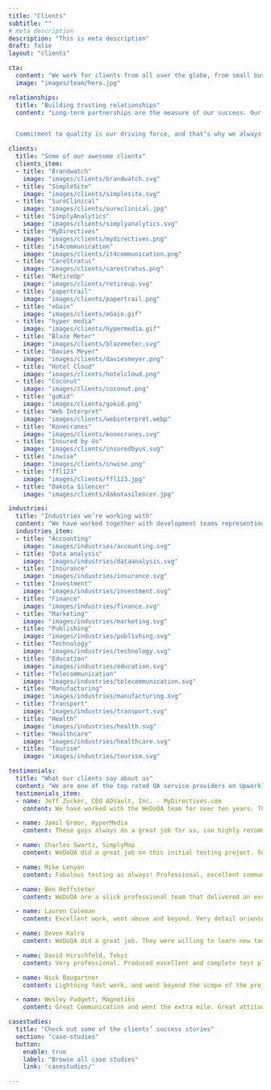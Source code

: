```yaml
---
title: "Clients"
subtitle: ""
# meta description
description: "This is meta description"
draft: false
layout: "clients"

cta:
  content: "We work for clients from all over the globe, from small businesses and startups to established global corporations."
  image: "images/team/hero.jpg"

relationships:
  title: "Building trusting relationships"
  content: "Long-term partnerships are the measure of our success. Our passion and commitment in everything we do is reflected in relationships with our clients, a great part of whom we have been successfully conducting business with for longer than 10 years. We became a significant part of their teams, and what they most appreciate about us is our reliability and a sense of ownership and responsibility.


  Commitment to quality is our driving force, and that’s why we always go above and beyond. When working on a project, we are fully committed to our clients’ success and take pride in it as if it were our own. With proven methods and the capacity to accommodate any changes in the project, we are making sure the project is on time, on track, and on budget. We are in the CET time zone but successfully coordinate with clients from the most distant parts of the world."

clients:
  title: "Some of our awesome clients"
  clients_item:
  - title: "Brandwatch"
    image: "images/clients/brandwatch.svg"
  - title: "SimpleSite"
    image: "images/clients/simplesite.svg"
  - title: "SureClinical"
    image: "images/clients/sureclinical.jpg"
  - title: "SimplyAnalytics"
    image: "images/clients/simplyanalytics.svg"
  - title: "MyDirectives"
    image: "images/clients/mydirectives.png"
  - title: "it4communication"
    image: "images/clients/it4communication.png"
  - title: "CareStratus"
    image: "images/clients/carestratus.png"
  - title: "RetireUp"
    image: "images/clients/retireup.svg"
  - title: "papertrail"
    image: "images/clients/papertrail.png"
  - title: "eGain"
    image: "images/clients/eGain.gif"
  - title: "hyper media"
    image: "images/clients/hypermedia.gif"
  - title: "Blaze Meter"
    image: "images/clients/blazemeter.svg"
  - title: "Davies Meyer"
    image: "images/clients/daviesmeyer.png"
  - title: "Hotel Cloud"
    image: "images/clients/hotelcloud.png"
  - title: "Coconut"
    image: "images/clients/coconut.png"
  - title: "goKid"
    image: "images/clients/gokid.png"
  - title: "Web Interpret"
    image: "images/clients/webinterpret.webp"
  - title: "Konecranes"
    image: "images/clients/konecranes.svg"
  - title: "Insured by Us"
    image: "images/clients/insuredbyus.svg"
  - title: "inwise"
    image: "images/clients/inwise.png"
  - title: "ffl123"
    image: "images/clients/ffl123.jpg"
  - title: "Dakota Silencer"
    image: "images/clients/dakotasilencer.jpg"

industries:
  title: "Industries we’re working with"
  content: "We have worked together with development teams representing a variety of sectors. We are especially proud of the high standards and constant quality we deliver to even the most demanding industries."
  industries_item:
  - title: "Accounting"
    image: "images/industries/accounting.svg"
  - title: "Data analysis"
    image: "images/industries/dataanalysis.svg"
  - title: "Insurance"
    image: "images/industries/insurance.svg"
  - title: "Investment"
    image: "images/industries/investment.svg"
  - title: "Finance"
    image: "images/industries/finance.svg"
  - title: "Marketing"
    image: "images/industries/marketing.svg"
  - title: "Publishing"
    image: "images/industries/publishing.svg"
  - title: "Technology"
    image: "images/industries/technology.svg"
  - title: "Education"
    image: "images/industries/education.svg"
  - title: "Telecommunication"
    image: "images/industries/telecommunication.svg"
  - title: "Manufacturing"
    image: "images/industries/manufacturing.svg"
  - title: "Transport"
    image: "images/industries/transport.svg"
  - title: "Health"
    image: "images/industries/health.svg"
  - title: "Healthcare"
    image: "images/industries/healthcare.svg"
  - title: "Tourism"
    image: "images/industries/tourism.svg"

testimonials:
  title: "What our clients say about us"
  content: "We are one of the top rated QA service providers on Upwork, where you can find [more of our clients’ honest reviews](https://www.upwork.com/o/companies/~01ea0de13226020013/)."
  testimonials_item:
  - name: Jeff Zucker, CEO ADVault, Inc. - MyDirectives.com
    content: We have worked with the WeDoQA team for over ten years. They have always exceeded our high expectations. The team is focused, smart, organized and consistently delivers results. We highly recommend them if you’re looking for a best-in-class QA partner.

  - name: Jamil Greor, HyperMedia
    content: These guys always do a great job for us, can highly recommend for any testing work. Will definitely continue to use their services in the future.

  - name: Charles Swartz, SimplyMap
    content: WeDoQA did a great job on this initial testing project. So well that we decided to continue to work with them on a separate hourly project. We are very happy with their work, skills, and communication. They are testing experts. We hope to have a long term relationship with WeDoQA.

  - name: Mike Lenyon
    content: Fabulous testing as always! Professional, excellent communication, needs very little instruction because he knows his craft and pursues it diligently.

  - name: Ben Hoffsteter
    content: WeDoQA are a slick professional team that delivered an excellent job with pinpoint accuracy. If you want an elite team, pick WeDoQA!

  - name: Lauren Coleman
    content: Excellent work, went above and beyond. Very detail oriented. Gave suggestions to improve the application, I will implement most of them. Very smart test plan and execution was perfect. Thank you.

  - name: Deven Kalra
    content: WeDoQA did a great job. They were willing to learn new tools to get the job done. He did a thorough job, provided continuous feedback, asked questions to clarify any doubts and produced good code. I would certainly hire him again.

  - name: David Hirschfeld, Tekyz
    content: Very professional. Produced excellent and complete test plans and completed the testing with a solid understanding of the requirements with a minimal amount of support from me.

  - name: Nick Baugartner
    content: Lightning fast work, and went beyond the scope of the project to please me. Excellent coder, highly recommended.

  - name: Wesley Padgett, Magnetiks
    content: Great Communication and went the extra mile. Great attitude and we will use them again for more projects.

casestudies:
  title: "Check out some of the clients’ success stories"
  section: "case-studies"
  button:
    enable: true
    label: "Browse all case studies"
    link: 'casestudies/'

---
```

